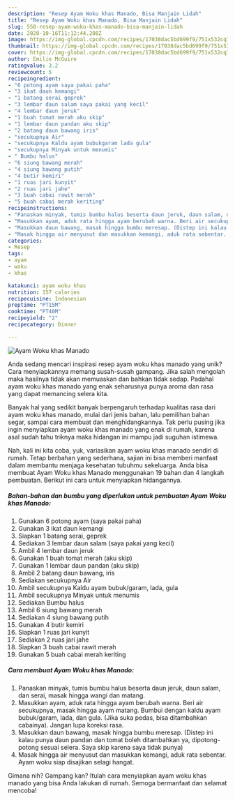 ```yaml
---
description: "Resep Ayam Woku khas Manado, Bisa Manjain Lidah"
title: "Resep Ayam Woku khas Manado, Bisa Manjain Lidah"
slug: 550-resep-ayam-woku-khas-manado-bisa-manjain-lidah
date: 2020-10-16T11:12:44.208Z
image: https://img-global.cpcdn.com/recipes/17038dac5bd699f9/751x532cq70/ayam-woku-khas-manado-foto-resep-utama.jpg
thumbnail: https://img-global.cpcdn.com/recipes/17038dac5bd699f9/751x532cq70/ayam-woku-khas-manado-foto-resep-utama.jpg
cover: https://img-global.cpcdn.com/recipes/17038dac5bd699f9/751x532cq70/ayam-woku-khas-manado-foto-resep-utama.jpg
author: Emilie McGuire
ratingvalue: 3.2
reviewcount: 5
recipeingredient:
- "6 potong ayam saya pakai paha"
- "3 ikat daun kemangi"
- "1 batang serai geprek"
- "3 lembar daun salam saya pakai yang kecil"
- "4 lembar daun jeruk"
- "1 buah tomat merah aku skip"
- "1 lembar daun pandan aku skip"
- "2 batang daun bawang iris"
- "secukupnya Air"
- "secukupnya Kaldu ayam bubukgaram lada gula"
- "secukupnya Minyak untuk menumis"
- " Bumbu halus"
- "6 siung bawang merah"
- "4 siung bawang putih"
- "4 butir kemiri"
- "1 ruas jari kunyit"
- "2 ruas jari jahe"
- "3 buah cabai rawit merah"
- "5 buah cabai merah keriting"
recipeinstructions:
- "Panaskan minyak, tumis bumbu halus beserta daun jeruk, daun salam, dan serai, masak hingga wangi dan matang."
- "Masukkan ayam, aduk rata hingga ayam berubah warna. Beri air secukupnya, masak hingga ayam matang. Bumbui dengan kaldu ayam bubuk/garam, lada, dan gula. (Jika suka pedas, bisa ditambahkan cabainya). Jangan lupa koreksi rasa."
- "Masukkan daun bawang, masak hingga bumbu meresap. (Distep ini kalau punya daun pandan dan tomat boleh ditambahkan ya, dipotong-potong sesuai selera. Saya skip karena saya tidak punya)"
- "Masak hingga air menyusut dan masukkan kemangi, aduk rata sebentar. Ayam woku siap disajikan selagi hangat."
categories:
- Resep
tags:
- ayam
- woku
- khas

katakunci: ayam woku khas 
nutrition: 157 calories
recipecuisine: Indonesian
preptime: "PT15M"
cooktime: "PT40M"
recipeyield: "2"
recipecategory: Dinner

---
```



![Ayam Woku khas Manado](https://img-global.cpcdn.com/recipes/17038dac5bd699f9/751x532cq70/ayam-woku-khas-manado-foto-resep-utama.jpg)

Anda sedang mencari inspirasi resep ayam woku khas manado yang unik? Cara menyiapkannya memang susah-susah gampang. Jika salah mengolah maka hasilnya tidak akan memuaskan dan bahkan tidak sedap. Padahal ayam woku khas manado yang enak seharusnya punya aroma dan rasa yang dapat memancing selera kita.

Banyak hal yang sedikit banyak berpengaruh terhadap kualitas rasa dari ayam woku khas manado, mulai dari jenis bahan, lalu pemilihan bahan segar, sampai cara membuat dan menghidangkannya. Tak perlu pusing jika ingin menyiapkan ayam woku khas manado yang enak di rumah, karena asal sudah tahu triknya maka hidangan ini mampu jadi suguhan istimewa.




Nah, kali ini kita coba, yuk, variasikan ayam woku khas manado sendiri di rumah. Tetap berbahan yang sederhana, sajian ini bisa memberi manfaat dalam membantu menjaga kesehatan tubuhmu sekeluarga. Anda bisa membuat Ayam Woku khas Manado menggunakan 19 bahan dan 4 langkah pembuatan. Berikut ini cara untuk menyiapkan hidangannya.

<!--inarticleads1-->

##### Bahan-bahan dan bumbu yang diperlukan untuk pembuatan Ayam Woku khas Manado:

1. Gunakan 6 potong ayam (saya pakai paha)
1. Gunakan 3 ikat daun kemangi
1. Siapkan 1 batang serai, geprek
1. Sediakan 3 lembar daun salam (saya pakai yang kecil)
1. Ambil 4 lembar daun jeruk
1. Gunakan 1 buah tomat merah (aku skip)
1. Gunakan 1 lembar daun pandan (aku skip)
1. Ambil 2 batang daun bawang, iris
1. Sediakan secukupnya Air
1. Ambil secukupnya Kaldu ayam bubuk/garam, lada, gula
1. Ambil secukupnya Minyak untuk menumis
1. Sediakan  Bumbu halus
1. Ambil 6 siung bawang merah
1. Sediakan 4 siung bawang putih
1. Gunakan 4 butir kemiri
1. Siapkan 1 ruas jari kunyit
1. Sediakan 2 ruas jari jahe
1. Siapkan 3 buah cabai rawit merah
1. Gunakan 5 buah cabai merah keriting




<!--inarticleads2-->

##### Cara membuat Ayam Woku khas Manado:

1. Panaskan minyak, tumis bumbu halus beserta daun jeruk, daun salam, dan serai, masak hingga wangi dan matang.
1. Masukkan ayam, aduk rata hingga ayam berubah warna. Beri air secukupnya, masak hingga ayam matang. Bumbui dengan kaldu ayam bubuk/garam, lada, dan gula. (Jika suka pedas, bisa ditambahkan cabainya). Jangan lupa koreksi rasa.
1. Masukkan daun bawang, masak hingga bumbu meresap. (Distep ini kalau punya daun pandan dan tomat boleh ditambahkan ya, dipotong-potong sesuai selera. Saya skip karena saya tidak punya)
1. Masak hingga air menyusut dan masukkan kemangi, aduk rata sebentar. Ayam woku siap disajikan selagi hangat.




Gimana nih? Gampang kan? Itulah cara menyiapkan ayam woku khas manado yang bisa Anda lakukan di rumah. Semoga bermanfaat dan selamat mencoba!
